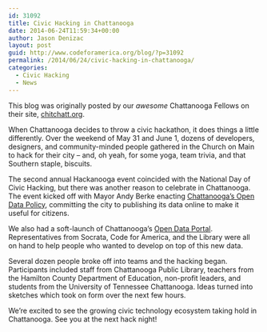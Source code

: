 ```yaml
---
id: 31092
title: Civic Hacking in Chattanooga
date: 2014-06-24T11:59:34+00:00
author: Jason Denizac
layout: post
guid: http://www.codeforamerica.org/blog/?p=31092
permalink: /2014/06/24/civic-hacking-in-chattanooga/
categories:
  - Civic Hacking
  - News
---
```

This blog was originally posted by our _awesome_ Chattanooga Fellows on their site, [chitchatt.org](http://chitchatt.org/).

When Chattanooga decides to throw a civic hackathon, it does things a little differently. Over the weekend of May 31 and June 1, dozens of developers, designers, and community-minded people gathered in the Church on Main to hack for their city &#8211; and, oh yeah, for some yoga, team trivia, and that Southern staple, biscuits.

The second annual Hackanooga event coincided with the National Day of Civic Hacking, but there was another reason to celebrate in Chattanooga. The event kicked off with Mayor Andy Berke enacting [Chattanooga’s Open Data Policy](https://github.com/cityofchattanooga/Chattanooga-Open-Data-Policy), committing the city to publishing its data online to make it useful for citizens.

We also had a soft-launch of Chattanooga’s [Open Data Portal](http://data.chattlibrary.org/). Representatives from Socrata, Code for America, and the Library were all on hand to help people who wanted to develop on top of this new data.

Several dozen people broke off into teams and the hacking began. Participants included staff from Chattanooga Public Library, teachers from the Hamilton County Department of Education, non-profit leaders, and students from the University of Tennessee Chattanooga. Ideas turned into sketches which took on form over the next few hours.

We’re excited to see the growing civic technology ecosystem taking hold in Chattanooga. See you at the next hack night!

&nbsp;